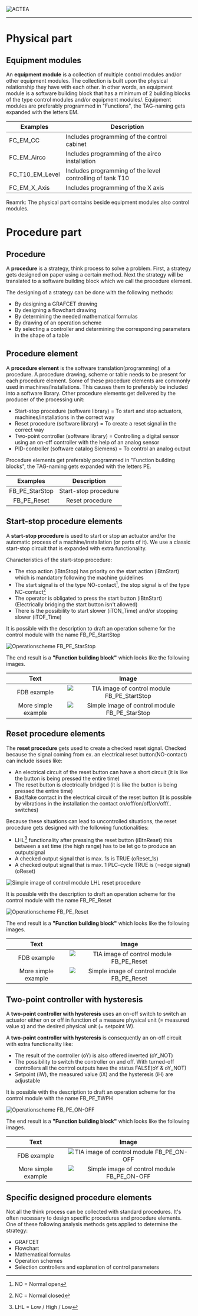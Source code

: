 
![ACTEA](../Logo_ACTEA_2.jpg)
_____________________________________

# Physical part
## Equipment modules

An **equipment module** is a collection of multiple control modules and/or other equipment modules. The collection is built upon the physical relationship they have with each other.
In other words, an equipment module is a software building block that has a minimum of 2 building blocks of the type control modules and/or equipment modules/.
Equipment modules are preferably programmed in "Functions", the TAG-naming gets expanded with the letters EM.

| Examples | Description |
| --- | --- |
| FC_EM_CC | Includes programming of the control cabinet |
| FC_EM_Airco   | Includes programming of the airco installation  |
| FC_T10_EM_Level | Includes programming of the level controlling of tank T10 |
| FC_EM_X_Axis | Includes programming of the X axis |

Reamrk: The physical part contains beside equipment modules also control modules.

# Procedure part
## Procedure

A **procedure** is a strategy, think process to solve a problem. First, a strategy gets designed on paper using a certain method. Next the strategy will be translated to a software building block which we call the procedure element.

The designing of a strategy can be done with the following methods:
  - By designing a GRAFCET drawing
  - By designing a flowchart drawing
  - By determining the needed mathematical formulas
  - By drawing of an operation scheme
  - By selecting a controller and determining the corresponding parameters in the shape of a table

## Procedure element

A **procedure element** is the software translation(programming) of a procedure. A procedure drawing, scheme or table needs to be present for each procedure element. Some of these procedure elements are commonly used in machines/installations. This causes them to preferably be included into a software library. Other procedure elements get delivered by the producer of the processing unit:
- Start-stop procedure (software library) = To start and stop actuators, machines/installations in the correct way
- Reset procedure (software library) = To create a reset signal in the correct way
- Two-point controller (software library) = Controlling a digital sensor using an on-off controller with the help of an analog sensor
- PID-controller (software catalog Siemens) = To control an analog output

Procedure elements get preferably programmed in "Function building blocks", the TAG-naming gets expanded with the letters PE.

| Examples | Description |
| :---: | :---: |
| FB_PE_StarStop | Start-stop procedure  |
| FB_PE_Reset | Reset procedure  |

## Start-stop procedure elements

A **start-stop procedure** is used to start or stop an actuator and/or the automatic process of a machine/installation (or parts of it). We use a classic start-stop circuit that is expanded with extra functionality.

Characteristics of the start-stop procedure:
- The stop action (iBtnStop) has priority on the start action (iBtnStart) which is mandatory following the machine guidelines
- The start signal is of the type NO-contact[^1], the stop signal is of the type NC-contact[^2]
- The operator is obligated to press the start button (iBtnStart) (Electrically bridging the start button isn't allowed)
- There is the possibility to start slower (iTON_Time) and/or stopping slower (iTOF_Time)

[^1]: NO = Normal open
[^2]: NC = Normal closed

It is possible with the description to draft an operation scheme for the control module with the name FB_PE_StartStop

![Operationscheme FB_PE_StarStop ](../Ad06/Images/OperationschemeFB_PE_StartStop.jpg)

The end result is a **"Function building block"** which looks like the following images.

| Text |Image |
| :---:      | :----:            |
| FDB example  | ![TIA image of control module FB_PE_StartStop ](../Ad06/Images/TIA-FB_PE_StartStop.jpg)  |
| More simple example  | ![Simple image of control module FB_PE_StarStop ](../Ad06/Images/SimpleFB_PE_StartStop.jpg)  |

## Reset procedure elements

The **reset procedure** gets used to create a checked reset signal. Checked because the signal coming from ex. an electrical reset button(NO-contact) can include issues like:
- An electrical circuit of the reset button can have a short circuit (it is like the button is being pressed the entire time)
- The reset button is electrically bridged (it is like the button is being pressed the entire time)
- Bad/fake contact in the electrical circuit of the reset button (it is possible by vibrations in the installation the contact on/off/on/off/on/off/.. switches)

Because these situations can lead to uncontrolled situations, the reset procedure gets designed with the following functionalities:
- LHL[^3] functionality after pressing the reset button (iBtnReset) this between a set time (the high range) has to be let go to produce an outputsignal
- A checked output signal that is max. 1s is TRUE (oReset_1s)
- A checked output signal that is max. 1 PLC-cycle TRUE is (=edge signal)(oReset)

![Simple image of control module LHL reset procedure ](../Ad06/Images/Operationdiagram_LHLreset.jpg)

[^3]: LHL = Low / High / Low

It is possible with the description to draft an operation scheme for the control module with the name FB_PE_Reset

![Operationscheme FB_PE_Reset ](../Ad06/Images/OperationschemeFB_PE_Reset.jpg)

The end result is a **"Function building block"** which looks like the following images.

| Text |Image |
| :---:      | :----:            |
| FDB example  | ![TIA image of control module FB_PE_Reset ](../Ad06/Images/TIA-FB_PE_Reset.jpg)  |
| More simple example  | ![Simple image of control module FB_PE_Reset ](../Ad06/Images/SimpleFB_PE_Reset.jpg)  |

## Two-point controller with hysteresis

A **two-point controller with hysteresis** uses an on-off switch to switch an actuator either on or off in function of a measure physical unit (= measured value x) and the desired physical unit (= setpoint W).

A **two-point controller with hysteresis** is consequently an on-off circuit with extra functionality like:
- The result of the controller (oY) is also offered inverted (oY_NOT)
- The possibility to switch the controller on and off. With turned-off controllers all the control outputs have the status FALSE(oY & oY_NOT)
- Setpoint (iW), the measured value (iX) and the hysteresis (iH) are adjustable

It is possible with the description to draft an operation scheme for the control module with the name FB_PE_TWPH

![Operationscheme FB_PE_ON-OFF ](../Ad06/Images/OperationschemeFB_PE_TWPH.jpg)

The end result is a **"Function building block"** which looks like the following images.

| Text |Image |
| :---:      | :----:            |
| FDB example  | ![TIA image of control module FB_PE_ON-OFF ](../Ad06/Images/TIA-FB_PE_On-Off.jpg)  |
| More simple example  | ![Simple image of control module FB_PE_ON-OFF ](../Ad06/Images/SimpleFB_PE_On-Off.jpg)  |

## Specific designed procedure elements

Not all the think process can be collected with standard procedures. It's often necessary to design specific procedures and procedure elements. One of these following analysis methods gets applied to determine the strategy:
- GRAFCET
- Flowchart
- Mathematical formulas
- Operation schemes
- Selection controllers and explanation of control parameters

